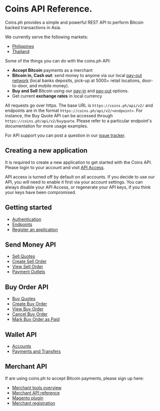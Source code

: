 # Coins API Reference.

Coins.ph provides a simple and powerful REST API to perform Bitcoin backed transactions in Asia.

We currently serve the following markets:

* [Philippines](https://coins.ph)
* [Thailand](https://coins.co.th)

Some of the things you can do with the coins.ph API:

* **Accept Bitcoin** payments as a merchant
* **Bitcoin in, Cash out**: send money to anyone via our local [pay-out network](https://coinsph.zendesk.com/hc/en-us/articles/202398194-Which-payout-methods-are-available-) (local banks deposits, pick-up at 5000+ retail locations, door-to-door, and mobile money).
* **Buy and Sell** Bitcoin using our [pay-in](https://coinsph.zendesk.com/hc/en-us/articles/201322620-Which-payment-methods-do-you-accept-) and [pay-out](https://coinsph.zendesk.com/hc/en-us/articles/202398194-Which-payout-methods-are-available-) options.
* Get current **exchange rates** in local currency

All requests go over https. The base URL is `https://coins.ph/api/v2/` and endpoints are in the format `https://coins.ph/api/v2/<endpoint>`. For instance, the Buy Quote API can be accessed through `https://coins.ph/api/v2/buyquote`. Please refer to a particular endpoint's documentation for more usage examples.

For API support you can post a question in our [issue tracker](https://github.com/coinsph/api/issues).

## Creating a new application

It is required to create a new application to get started with the Coins API. Please login to your account and visit [API Access](https://coins.ph/user/api).

API access is turned off by default on all accounts. If you decide to use our API, you will need to enable it first via your account settings.  You can always disable your API Access, or regenerate your API keys, if you think your keys have been compromised.

## Getting started

* [Authentication](auth.html)
* [Endpoints](endpoints.html)
* [Register an application](https://coins.ph/user/api)

## Send Money API

* [Sell Quotes](sell-api.html#getting-quotes)
* [Create Sell Order](sell-api.html#creating-sell-orders)
* [View Sell Order](sell-api.html#retrieving-existing-sell-orders)
* [Payment Outlets](payment-outlets.html)

## Buy Order API

* [Buy Quotes](buy-api.html#getting-quotes)
* [Create Buy Order](buy-api.html#creating-buy-orders)
* [View Buy Order](buy-api.html#retrieving-existing-buy-orders)
* [Cancel Buy Order](buy-api.html#cancelling-a-buy-order)
* [Mark Buy Order as Paid](buy-api.html#marking-a-buy-order-as-paid)

## Wallet API
* [Accounts](wallet-api.html#crypto-accounts)
* [Payments and Transfers](wallet-api.html#payments-and-transfers)

## Merchant API

If are using coins.ph to accept Bitcoin payments, please sign up here:

* [Merchant tools overview](https://coins.ph/merchants)
* [Merchant API reference](merchant-api.html)
* [Magento plugin](https://github.com/coinsph/coins-magento)
* [Merchant registration](https://coins.ph/merchants/signup)